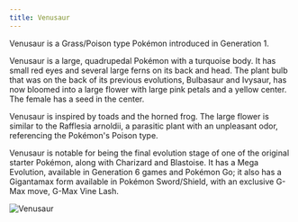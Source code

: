 ```yaml
---
title: Venusaur
---
```

Venusaur is a Grass/Poison type Pokémon introduced in Generation 1.

Venusaur is a large, quadrupedal Pokémon with a turquoise body. It has small red eyes and several large ferns on its back and head. The plant bulb that was on the back of its previous evolutions, Bulbasaur and Ivysaur, has now bloomed into a large flower with large pink petals and a yellow center. The female has a seed in the center.

Venusaur is inspired by toads and the horned frog. The large flower is similar to the Rafflesia arnoldii, a parasitic plant with an unpleasant odor, referencing the Pokémon's Poison type.

Venusaur is notable for being the final evolution stage of one of the original starter Pokémon, along with Charizard and Blastoise. It has a Mega Evolution, available in Generation 6 games and Pokémon Go; it also has a Gigantamax form available in Pokémon Sword/Shield, with an exclusive G-Max move, G-Max Vine Lash.

![Venusaur](https://img.pokemondb.net/artwork/avif/venusaur.avif)
